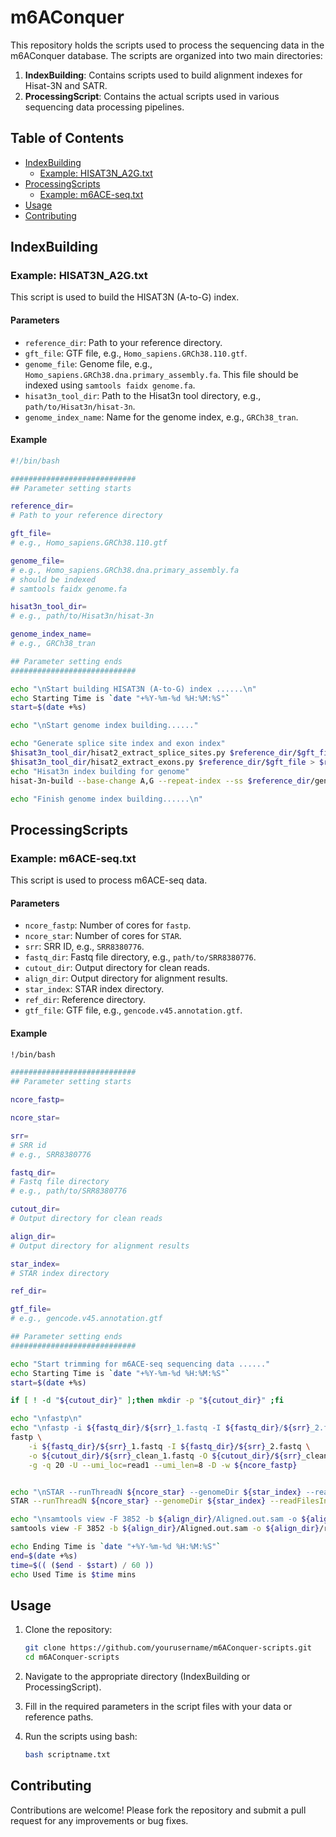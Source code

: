 # m6AConquer

This repository holds the scripts used to process the sequencing data in the m6AConquer database. The scripts are organized into two main directories:

1. **IndexBuilding**: Contains scripts used to build alignment indexes for Hisat-3N and SATR.
2. **ProcessingScript**: Contains the actual scripts used in various sequencing data processing pipelines.

## Table of Contents

- [IndexBuilding](#indexbuilding-scripts)
  - [Example: HISAT3N_A2G.txt](#hisat3n_a2gtxt)
- [ProcessingScripts](#processing-scripts)
  - [Example: m6ACE-seq.txt](#m6ace-seqtxt)
- [Usage](#usage)
- [Contributing](#contributing)

## IndexBuilding

### Example: HISAT3N_A2G.txt

This script is used to build the HISAT3N (A-to-G) index.

#### Parameters

- `reference_dir`: Path to your reference directory.
- `gft_file`: GTF file, e.g., `Homo_sapiens.GRCh38.110.gtf`.
- `genome_file`: Genome file, e.g., `Homo_sapiens.GRCh38.dna.primary_assembly.fa`. This file should be indexed using `samtools faidx genome.fa`.
- `hisat3n_tool_dir`: Path to the Hisat3n tool directory, e.g., `path/to/Hisat3n/hisat-3n`.
- `genome_index_name`: Name for the genome index, e.g., `GRCh38_tran`.

#### Example

```bash
#!/bin/bash

############################
## Parameter setting starts

reference_dir=
# Path to your reference directory

gft_file=
# e.g., Homo_sapiens.GRCh38.110.gtf

genome_file=
# e.g., Homo_sapiens.GRCh38.dna.primary_assembly.fa
# should be indexed
# samtools faidx genome.fa

hisat3n_tool_dir=
# e.g., path/to/Hisat3n/hisat-3n

genome_index_name=
# e.g., GRCh38_tran

## Parameter setting ends
############################

echo "\nStart building HISAT3N (A-to-G) index ......\n"
echo Starting Time is `date "+%Y-%m-%d %H:%M:%S"`
start=$(date +%s)

echo "\nStart genome index building......"

echo "Generate splice site index and exon index"
$hisat3n_tool_dir/hisat2_extract_splice_sites.py $reference_dir/$gft_file > $reference_dir/genome.ss
$hisat3n_tool_dir/hisat2_extract_exons.py $reference_dir/$gft_file > $reference_dir/genome.exon
echo "Hisat3n index building for genome"
hisat-3n-build --base-change A,G --repeat-index --ss $reference_dir/genome.ss --exon $reference_dir/genome.exon $reference_dir/$genome_file $reference_dir/$genome_index_name

echo "Finish genome index building......\n"
```

## ProcessingScripts

### Example: m6ACE-seq.txt

This script is used to process m6ACE-seq data.

#### Parameters

- `ncore_fastp`: Number of cores for `fastp`.
- `ncore_star`: Number of cores for `STAR`.
- `srr`: SRR ID, e.g., `SRR8380776`.
- `fastq_dir`: Fastq file directory, e.g., `path/to/SRR8380776`.
- `cutout_dir`: Output directory for clean reads.
- `align_dir`: Output directory for alignment results.
- `star_index`: STAR index directory.
- `ref_dir`: Reference directory.
- `gtf_file`: GTF file, e.g., `gencode.v45.annotation.gtf`.

#### Example

```bash
!/bin/bash

############################
## Parameter setting starts

ncore_fastp=

ncore_star=

srr=
# SRR id
# e.g., SRR8380776

fastq_dir=
# Fastq file directory
# e.g., path/to/SRR8380776

cutout_dir=
# Output directory for clean reads

align_dir=
# Output directory for alignment results

star_index=
# STAR index directory

ref_dir=

gtf_file=
# e.g., gencode.v45.annotation.gtf

## Parameter setting ends
############################

echo "Start trimming for m6ACE-seq sequencing data ......"
echo Starting Time is `date "+%Y-%m-%d %H:%M:%S"`
start=$(date +%s)

if [ ! -d "${cutout_dir}" ];then mkdir -p "${cutout_dir}" ;fi

echo "\nfastp\n"
echo "\nfastp -i ${fastq_dir}/${srr}_1.fastq -I ${fastq_dir}/${srr}_2.fastq -o ${cutout_dir}/${srr}_clean_1.fastq -O ${cutout_dir}/${srr}_clean_2.fastq -g -U --umi_loc=read1 --umi_len=8 -D -w ${ncore_fastp}\n"
fastp \
	-i ${fastq_dir}/${srr}_1.fastq -I ${fastq_dir}/${srr}_2.fastq \
	-o ${cutout_dir}/${srr}_clean_1.fastq -O ${cutout_dir}/${srr}_clean_2.fastq \
	-g -q 20 -U --umi_loc=read1 --umi_len=8 -D -w ${ncore_fastp}


echo "\nSTAR --runThreadN ${ncore_star} --genomeDir ${star_index} --readFilesIn ${cutout_dir}/${srr}_clean_1.fastq ${cutout_dir}/${srr}_clean_2.fastq --sjdbGTFfile ${ref_dir}/${gtf_file} --outFileNamePrefix ${align_dir}/\n"
STAR --runThreadN ${ncore_star} --genomeDir ${star_index} --readFilesIn ${cutout_dir}/${srr}_clean_1.fastq ${cutout_dir}/${srr}_clean_2.fastq --sjdbGTFfile ${ref_dir}/${gtf_file} --outFileNamePrefix ${align_dir}/

echo "\nsamtools view -F 3852 -b ${align_dir}/Aligned.out.sam -o ${align_dir}/reads.bam\n"
samtools view -F 3852 -b ${align_dir}/Aligned.out.sam -o ${align_dir}/reads.bam

echo Ending Time is `date "+%Y-%m-%d %H:%M:%S"`
end=$(date +%s)
time=$(( ($end - $start) / 60 ))
echo Used Time is $time mins
```

## Usage

1. Clone the repository:

   ```bash
   git clone https://github.com/yourusername/m6AConquer-scripts.git
   cd m6AConquer-scripts
   ```

2. Navigate to the appropriate directory (IndexBuilding or ProcessingScript).

3. Fill in the required parameters in the script files with your data or reference paths.

4. Run the scripts using bash:

   ```bash
   bash scriptname.txt
   ```

## Contributing

Contributions are welcome! Please fork the repository and submit a pull request for any improvements or bug fixes.
